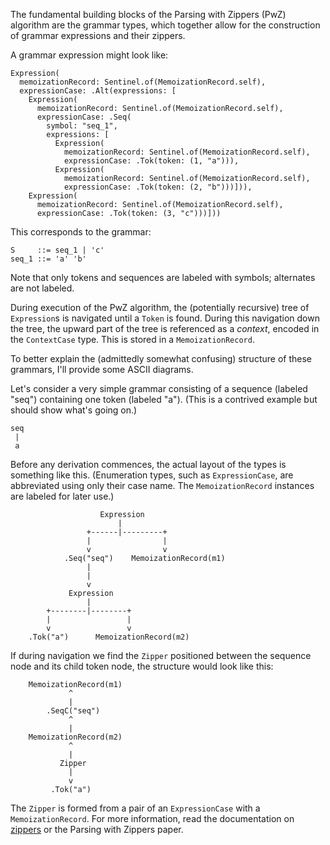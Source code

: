 The fundamental building blocks of the Parsing with Zippers (PwZ) algorithm are
the grammar types, which together allow for the construction of grammar
expressions and their zippers.

A grammar expression might look like:

    Expression(
      memoizationRecord: Sentinel.of(MemoizationRecord.self),
      expressionCase: .Alt(expressions: [
        Expression(
          memoizationRecord: Sentinel.of(MemoizationRecord.self),
          expressionCase: .Seq(
            symbol: "seq_1",
            expressions: [
              Expression(
                memoizationRecord: Sentinel.of(MemoizationRecord.self),
                expressionCase: .Tok(token: (1, "a"))),
              Expression(
                memoizationRecord: Sentinel.of(MemoizationRecord.self),
                expressionCase: .Tok(token: (2, "b")))])),
        Expression(
          memoizationRecord: Sentinel.of(MemoizationRecord.self),
          expressionCase: .Tok(token: (3, "c")))]))

This corresponds to the grammar:

    S     ::= seq_1 | 'c'
    seq_1 ::= 'a' 'b'

Note that only tokens and sequences are labeled with symbols; alternates are not
labeled.

During execution of the PwZ algorithm, the (potentially recursive) tree of
`Expression`s is navigated until a `Token` is found. During this navigation down
the tree, the upward part of the tree is referenced as a *context*, encoded in
the `ContextCase` type. This is stored in a `MemoizationRecord`.

To better explain the (admittedly somewhat confusing) structure of these
grammars, I'll provide some ASCII diagrams.

Let's consider a very simple grammar consisting of a sequence (labeled "seq")
containing one token (labeled "a"). (This is a contrived example but should show
what's going on.)

    seq
     |
     a

Before any derivation commences, the actual layout of the types is something
like this. (Enumeration types, such as `ExpressionCase`, are abbreviated using
only their case name. The `MemoizationRecord` instances are labeled for later
use.)

```
                    Expression
                        |
                 +------|---------+
                 |                |
                 v                v
            .Seq("seq")    MemoizationRecord(m1)
                 |
                 |
                 v
             Expression
                 |
        +--------|--------+
        |                 |
        v                 v
    .Tok("a")      MemoizationRecord(m2)
```

If during navigation we find the `Zipper` positioned between the sequence node and
its child token node, the structure would look like this:

```
    MemoizationRecord(m1)
             ^
             |
        .SeqC("seq")
             ^
             |
    MemoizationRecord(m2)
             ^
             |
           Zipper
             |
             v
         .Tok("a")
```

The `Zipper` is formed from a pair of an `ExpressionCase` with a
`MemoizationRecord`. For more information, read the documentation on
[zippers](Zippers.html) or the Parsing with Zippers paper.
